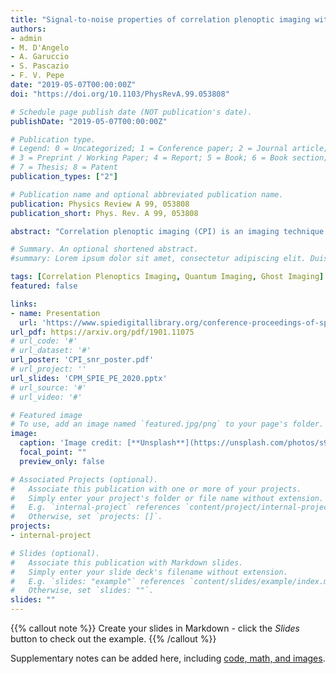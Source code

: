 ```yaml
---
title: "Signal-to-noise properties of correlation plenoptic imaging with chaotic light"
authors:
- admin
- M. D'Angelo
- A. Garuccio
- S. Pascazio
- F. V. Pepe
date: "2019-05-07T00:00:00Z"
doi: "https://doi.org/10.1103/PhysRevA.99.053808"

# Schedule page publish date (NOT publication's date).
publishDate: "2019-05-07T00:00:00Z"

# Publication type.
# Legend: 0 = Uncategorized; 1 = Conference paper; 2 = Journal article;
# 3 = Preprint / Working Paper; 4 = Report; 5 = Book; 6 = Book section;
# 7 = Thesis; 8 = Patent
publication_types: ["2"]

# Publication name and optional abbreviated publication name.
publication: Physics Review A 99, 053808
publication_short: Phys. Rev. A 99, 053808

abstract: "Correlation plenoptic imaging (CPI) is an imaging technique that exploits the correlations between the intensity fluctuations of light to perform the typical tasks of plenoptic imaging (namely, refocusing out-of-focus parts of the scene, extending the depth of field, and performing three-dimensional reconstruction) without entailing a loss of spatial resolution. Here, we consider two different CPI schemes based on chaotic light, both employing ghost imaging: the first one to image the object, the second one to image the focusing element. We characterize their noise properties in terms of the signal-to-noise ratio (SNR) and compare their performances. We find that the SNR can be significantly easier to control in the second CPI scheme involving standard imaging of the object; under adequate conditions, this scheme enables the number of frames for achieving the same SNR to be reduced by 1 order of magnitude."

# Summary. An optional shortened abstract.
#summary: Lorem ipsum dolor sit amet, consectetur adipiscing elit. Duis posuere tellus ac convallis placerat. Proin tincidunt magna sed ex sollicitudin condimentum.

tags: [Correlation Plenoptics Imaging, Quantum Imaging, Ghost Imaging]
featured: false

links:
- name: Presentation
  url: 'https://www.spiedigitallibrary.org/conference-proceedings-of-spie/11347/1134713/Signal-to-noise-ratio-in-correlation-plenoptic-imaging/10.1117/12.2555701.short?SSO=1'
url_pdf: https://arxiv.org/pdf/1901.11075
# url_code: '#'
# url_dataset: '#'
url_poster: 'CPI_snr_poster.pdf'
# url_project: ''
url_slides: 'CPM_SPIE_PE_2020.pptx' 
# url_source: '#'
# url_video: '#'

# Featured image
# To use, add an image named `featured.jpg/png` to your page's folder. 
image:
  caption: 'Image credit: [**Unsplash**](https://unsplash.com/photos/s9CC2SKySJM)'
  focal_point: ""
  preview_only: false

# Associated Projects (optional).
#   Associate this publication with one or more of your projects.
#   Simply enter your project's folder or file name without extension.
#   E.g. `internal-project` references `content/project/internal-project/index.md`.
#   Otherwise, set `projects: []`.
projects:
- internal-project

# Slides (optional).
#   Associate this publication with Markdown slides.
#   Simply enter your slide deck's filename without extension.
#   E.g. `slides: "example"` references `content/slides/example/index.md`.
#   Otherwise, set `slides: ""`.
slides: ""
---
```


{{% callout note %}}
Create your slides in Markdown - click the *Slides* button to check out the example.
{{% /callout %}}

Supplementary notes can be added here, including [code, math, and images](https://wowchemy.com/docs/writing-markdown-latex/).
